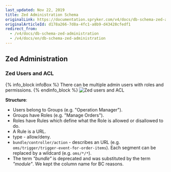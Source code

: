 ```yaml
---
last_updated: Nov 22, 2019
title: Zed Administration Schema
originalLink: https://documentation.spryker.com/v4/docs/db-schema-zed-administration
originalArticleId: d178a266-7d8a-4fc1-a8b9-d43428cfedf1
redirect_from:
  - /v4/docs/db-schema-zed-administration
  - /v4/docs/en/db-schema-zed-administration
---
```


## Zed Administration

### Zed Users and ACL

{% info_block infoBox %}
There can be multiple admin users with roles and permissions.
{% endinfo_block %}
![Zed users and ACL](https://spryker.s3.eu-central-1.amazonaws.com/docs/Developer+Guide/Database+Schema+Guide/Zed+Administration+Schema/zed-users-acl.png)

**Structure**:

* Users belong to Groups (e.g. "Operation Manager").
* Groups have Roles (e.g. "Manage Orders").
* Roles have Rules which define what the Role is allowed or disallowed to do.
* A Rule is a URL.
* type - allow/deny.
* `bundle/controller/action` - describes an URL (e.g. `oms/trigger/trigger-event-for-order-items`). Each segment can be replaced by a wildcard (e.g. `oms/*/*`).
* The term *"bundle"* is deprecated and was substituted by the term *"module"*. We kept the column name for BC reasons.

